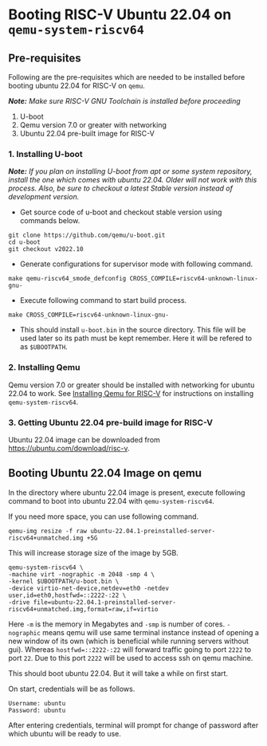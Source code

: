 # Booting RISC-V Ubuntu 22.04 on `qemu-system-riscv64`  

## Pre-requisites  

Following are the pre-requisites which are needed to be installed before booting ubuntu 22.04 for RISC-V on `qemu`.  

_**Note:** Make sure RISC-V GNU Toolchain is installed before proceeding_

1. U-boot
2. Qemu version 7.0 or greater with networking  
3. Ubuntu 22.04 pre-built image for RISC-V

### 1. Installing U-boot  

_**Note:** If you plan on installing U-boot from apt or some system repository, install the one which comes with ubuntu 22.04. Older will not work with this process. Also, be sure to checkout a latest Stable version instead of development version._  

- Get source code of u-boot and checkout stable version using commands below.  

```shell
git clone https://github.com/qemu/u-boot.git
cd u-boot
git checkout v2022.10
```  

- Generate configurations for supervisor mode with following command.  

```shell
make qemu-riscv64_smode_defconfig CROSS_COMPILE=riscv64-unknown-linux-gnu-
```  

- Execute following command to start build process.  

```shell
make CROSS_COMPILE=riscv64-unknown-linux-gnu-
```

- This should install `u-boot.bin` in the source directory. This file will be used later so its path must be kept remember. Here it will be refered to as `$UBOOTPATH`.

### 2. Installing Qemu  

Qemu version 7.0 or greater should be installed with networking for ubuntu 22.04 to work. See [Installing Qemu for RISC-V](Building_qemu.md) for instructions on installing `qemu-system-riscv64`.  

### 3. Getting Ubuntu 22.04 pre-build image for RISC-V

Ubuntu 22.04 image can be downloaded from <https://ubuntu.com/download/risc-v>.  

## Booting Ubuntu 22.04 Image on qemu  

In the directory where ubuntu 22.04 image is present, execute following command to boot into ubuntu 22.04 with `qemu-system-riscv64`.  

If you need more space, you can use following command.  

```shell
qemu-img resize -f raw ubuntu-22.04.1-preinstalled-server-riscv64+unmatched.img +5G
```  

This will increase storage size of the image by 5GB.  

```shell
qemu-system-riscv64 \
-machine virt -nographic -m 2048 -smp 4 \
-kernel $UBOOTPATH/u-boot.bin \
-device virtio-net-device,netdev=eth0 -netdev user,id=eth0,hostfwd=::2222-:22 \
-drive file=ubuntu-22.04.1-preinstalled-server-riscv64+unmatched.img,format=raw,if=virtio
```  

Here `-m` is the memory in Megabytes and `-smp` is number of cores. `-nographic` means qemu will use same terminal instance instead of opening a new window of its own (which is beneficial while running servers without gui). Whereas `hostfwd=::2222-:22` will forward traffic going to port `2222` to port `22`. Due to this port `2222` will be used to access ssh on qemu machine.  

This should boot ubuntu 22.04. But it will take a while on first start.  

On start, credentials will be as follows.  

```shell
Username: ubuntu
Password: ubuntu
```

After entering credentials, terminal will prompt for change of password after which ubuntu will be ready to use.
